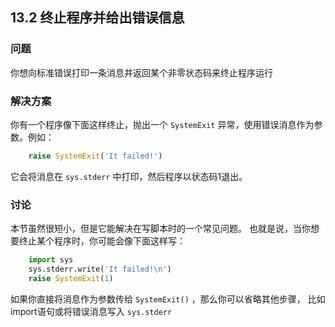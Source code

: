 ## 13.2 终止程序并给出错误信息 ##
### 问题 ###
你想向标准错误打印一条消息并返回某个非零状态码来终止程序运行
### 解决方案 ###
你有一个程序像下面这样终止，抛出一个 ``SystemExit`` 异常，使用错误消息作为参数。例如：
```python
    raise SystemExit('It failed!')

```
它会将消息在 ``sys.stderr`` 中打印，然后程序以状态码1退出。
### 讨论 ###
本节虽然很短小，但是它能解决在写脚本时的一个常见问题。
也就是说，当你想要终止某个程序时，你可能会像下面这样写：
```python
    import sys
    sys.stderr.write('It failed!\n')
    raise SystemExit(1)

```
如果你直接将消息作为参数传给 ``SystemExit()`` ，那么你可以省略其他步骤，
比如import语句或将错误消息写入 ``sys.stderr``
